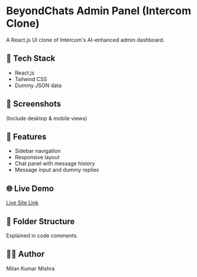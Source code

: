 # BeyondChats Admin Panel (Intercom Clone)

A React.js UI clone of Intercom's AI-enhanced admin dashboard.

## 🔧 Tech Stack
- React.js
- Tailwind CSS
- Dummy JSON data

## 📸 Screenshots
(Include desktop & mobile views)

## 🚀 Features
- Sidebar navigation
- Responsive layout
- Chat panel with message history
- Message input and dummy replies

## 🌐 Live Demo
[Live Site Link](https://your-vercel-url.vercel.app)

## 📁 Folder Structure
Explained in code comments.

## 🧑‍💻 Author
Milan Kumar Mishra
